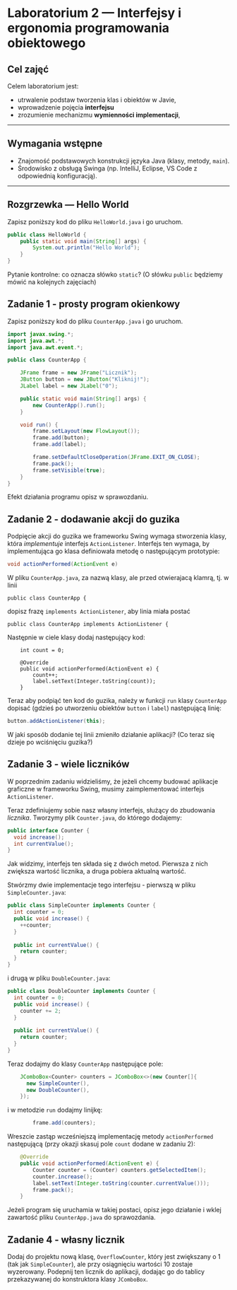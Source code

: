 # Laboratorium 2 — Interfejsy i ergonomia programowania obiektowego

## Cel zajęć
Celem laboratorium jest:
- utrwalenie podstaw tworzenia klas i obiektów w Javie,
- wprowadzenie pojęcia **interfejsu**
- zrozumienie mechanizmu **wymienności implementacji**,

---

## Wymagania wstępne
- Znajomość podstawowych konstrukcji języka Java (klasy, metody, `main`).
- Środowisko z obsługą Swinga (np. IntelliJ, Eclipse, VS Code z odpowiednią konfiguracją).

---

## Rozgrzewka — Hello World

Zapisz poniższy kod do pliku `HelloWorld.java` i go uruchom.

```java
public class HelloWorld {
    public static void main(String[] args) {
        System.out.println("Hello World");
    }
}
```
Pytanie kontrolne: co oznacza słówko `static`?
(O słówku `public` będziemy mówić na kolejnych zajęciach)

## Zadanie 1 - prosty program okienkowy

Zapisz poniższy kod do pliku `CounterApp.java` i go uruchom.

```java
import javax.swing.*;
import java.awt.*;
import java.awt.event.*;

public class CounterApp {

    JFrame frame = new JFrame("Licznik");
    JButton button = new JButton("Kliknij!");
    JLabel label = new JLabel("0");

    public static void main(String[] args) {
        new CounterApp().run();
    }

    void run() {
        frame.setLayout(new FlowLayout());
        frame.add(button);
        frame.add(label);

        frame.setDefaultCloseOperation(JFrame.EXIT_ON_CLOSE);
        frame.pack();
        frame.setVisible(true);
    }
}
```

Efekt działania programu opisz w sprawozdaniu.

## Zadanie 2 - dodawanie akcji do guzika

Podpięcie akcji do guzika we frameworku Swing wymaga stworzenia klasy,
która *implementuje* interfejs `ActionListener`. Interfejs ten wymaga,
by implementująca go klasa definiowała metodę o następującym
prototypie:

```java
void actionPerformed(ActionEvent e)
```

W pliku `CounterApp.java`, za nazwą klasy, ale przed otwierajacą
klamrą, tj. w linii

```
public class CounterApp {
```

dopisz frazę `implements ActionListener`, aby linia miała postać

```
public class CounterApp implements ActionListener {
```

Następnie w ciele klasy dodaj następujący kod:

```
    int count = 0;

    @Override
    public void actionPerformed(ActionEvent e) {
        count++;
        label.setText(Integer.toString(count));
    }
```

Teraz aby podpiąć ten kod do guzika, należy w funkcji `run` klasy
`CounterApp` dopisać (gdzieś po utworzeniu obiektów `button` i
`label`) następującą linię:

```java
button.addActionListener(this);
```
W jaki sposób dodanie tej linii zmieniło działanie aplikacji?
(Co teraz się dzieje po wciśnięciu guzika?)

## Zadanie 3 - wiele liczników

W poprzednim zadaniu widzieliśmy, że jeżeli chcemy budować aplikacje
graficzne w frameworku Swing, musimy zaimplementować interfejs
`ActionListener`. 

Teraz zdefiniujemy sobie nasz własny interfejs, służący do zbudowania
*licznika*. Tworzymy plik `Counter.java`, do którego dodajemy:

```java
public interface Counter {
  void increase();
  int currentValue();
}
```
Jak widzimy, interfejs ten składa się z dwóch metod. Pierwsza z nich
zwiększa wartość licznika, a druga pobiera aktualną wartość.

Stwórzmy dwie implementacje tego interfejsu - pierwszą w pliku
`SimpleCounter.java`:

```java
public class SimpleCounter implements Counter {
  int counter = 0;
  public void increase() {
    ++counter;
  }
  
  public int currentValue() {
    return counter;
  }
}
```

i drugą w pliku `DoubleCounter.java`:

```java
public class DoubleCounter implements Counter {
  int counter = 0;
  public void increase() {
    counter += 2;
  }
  
  public int currentValue() {
    return counter;
  }
}
```

Teraz dodajmy do klasy `CounterApp` następujące pole:

```java
    JComboBox<Counter> counters = JComboBox<>(new Counter[]{
      new SimpleCounter(), 
      new DoubleCounter(),
    });
```

i w metodzie `run` dodajmy linijkę:

```java
        frame.add(counters);
```

Wreszcie zastąp wcześniejszą implementację metody `actionPerformed`
następującą (przy okazji skasuj pole `count` dodane w zadaniu 2):

```java
    @Override
    public void actionPerformed(ActionEvent e) {
        Counter counter = (Counter) counters.getSelectedItem();
        counter.increase();
        label.setText(Integer.toString(counter.currentValue()));
        frame.pack();
    }
```

Jeżeli program się uruchamia w takiej postaci, opisz jego działanie
i wklej zawartość pliku `CounterApp.java` do sprawozdania.

## Zadanie 4 - własny licznik

Dodaj do projektu nową klasę, `OverflowCounter`, który jest zwiększany
o 1 (tak jak `SimpleCounter`), ale przy osiągnięciu wartości 10
zostaje wyzerowany. Podepnij ten licznik do aplikacji, dodając go
do tablicy przekazywanej do konstruktora klasy `JComboBox`.
